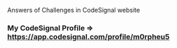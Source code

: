 Answers of Challenges in CodeSignal website

### My CodeSignal Profile => https://app.codesignal.com/profile/m0rpheu5
